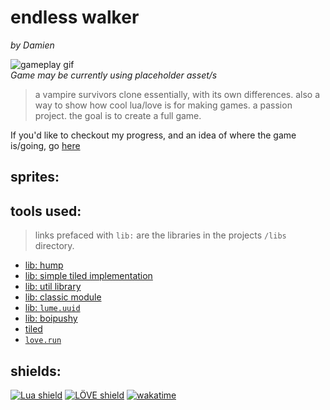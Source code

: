# endless walker
*by Damien*

![gameplay gif](https://i.gyazo.com/368d1b392b43aebcf5d0a168b1b510ac.gif)  
*Game may be currently using placeholder asset/s*
> a vampire survivors clone essentially, with its own differences. also a way to show how cool lua/love is for making games. a passion project. the goal is to create a full game.

If you'd like to checkout my progress, and an idea of where the game is/going, go [here](/doc/readme.md)

## sprites:


## tools used:
> links prefaced with `lib:` are the libraries in the projects `/libs` directory.  
- [lib: hump](https://github.com/vrld/hump/)
- [lib: simple tiled implementation](https://github.com/karai17/Simple-Tiled-Implementation)
- [lib: util library](https://github.com/Yonaba/Moses)
- [lib: classic module](https://github.com/rxi/classic)
- [lib: `lume.uuid`](https://github.com/rxi/lume)
- [lib: boipushy](https://github.com/a327ex/boipushy)
- [tiled](https://www.mapeditor.org)
- [`love.run`](https://github.com/a327ex/blog/issues/15)

## shields:  
[![Lua shield](https://tinyurl.com/lua-shield)](https://www.lua.org/docs.html) 
[![LÖVE shield](https://tinyurl.com/love2d-shield)](https://love2d.org/wiki/Main_Page) 
[![wakatime](https://wakatime.com/badge/user/7910df5e-8448-44e5-919a-4613c8470ddc/project/1322ea71-93b2-4c00-a7b7-3c440f4a45a1.svg?style=flat-square)](https://wakatime.com/badge/user/7910df5e-8448-44e5-919a-4613c8470ddc/project/1322ea71-93b2-4c00-a7b7-3c440f4a45a1)
